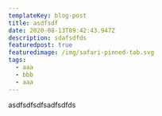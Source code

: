 ```yaml
---
templateKey: blog-post
title: asdfsdf
date: 2020-08-13T09:42:43.947Z
description: sdafsdfds
featuredpost: true
featuredimage: /img/safari-pinned-tab.svg
tags:
  - aaa
  - bbb
  - aaa
---
```

asdfsdfsdfsadfsdfds